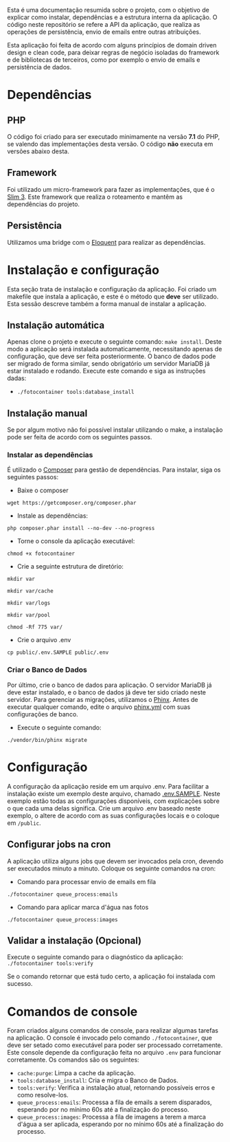 Esta é uma documentação resumida sobre o projeto, com o objetivo de explicar como instalar, dependências e a estrutura interna da aplicação. O código neste repositório se refere a API da aplicação, que realiza as operações de persistência, envio de emails entre outras atribuições.

Esta aplicação foi feita de acordo com alguns princípios de domain driven design e clean code, para deixar regras de negócio isoladas do framework e de bibliotecas de terceiros, como por exemplo o envio de emails e persistência de dados.

# Dependências

## PHP
O código foi criado para ser executado minimamente na versão **7.1** do PHP, se valendo das implementações desta versão. O código **não** executa em versões abaixo desta. 

## Framework
Foi utilizado um micro-framework para fazer as implementações, que é o [Slim 3](https://www.slimframework.com/docs/). Este framework que realiza o roteamento e mantêm as dependências do projeto.

## Persistência
Utilizamos uma bridge com o [Eloquent](https://laravel.com/docs/5.5/eloquent) para realizar as dependências.

# Instalação e configuração

Esta seção trata de instalação e configuração da aplicação. Foi criado um makefile que instala a aplicação, e este é o método que **deve** ser utilizado. Esta sessão descreve também a forma manual de instalar a aplicação.

## Instalação automática

Apenas clone o projeto e execute o seguinte comando: `make install`. Deste modo a aplicação será instalada automaticamente, necessitando apenas de configuração, que deve ser feita posteriormente. O banco de dados pode ser migrado de forma similar, sendo obrigatório um servidor MariaDB já estar instalado e rodando. Execute este comando e siga as instruções dadas:

* `./fotocontainer tools:database_install` 

## Instalação manual

Se por algum motivo não foi possível instalar utilizando o make, a instalação pode ser feita de acordo com os seguintes passos.

### Instalar as dependências

É utilizado o [Composer](https://getcomposer.org/download/) para gestão de dependências. Para instalar, siga os seguintes passos:

* Baixe o composer

`wget https://getcomposer.org/composer.phar`

* Instale as dependências:

`php composer.phar install --no-dev --no-progress`

* Torne o console da aplicação executável:

`chmod +x fotocontainer`

* Crie a seguinte estrutura de diretório:

`mkdir var`

`mkdir var/cache`

`mkdir var/logs`

`mkdir var/pool`

`chmod -Rf 775 var/`

* Crie o arquivo .env

`cp public/.env.SAMPLE public/.env`

### Criar o Banco de Dados

Por último, crie o banco de dados para aplicação. O servidor MariaDB já deve estar instalado, e o banco de dados já deve ter sido criado neste servidor. Para gerenciar as migrações, utilizamos o [Phinx](https://phinx.org/). Antes de executar qualquer comando, edite o arquivo [phinx.yml](https://github.com/luizfsnunes/photocontainer-api/blob/master/phinx.yml) com suas configurações de banco.

* Execute o seguinte comando:

`./vendor/bin/phinx migrate`

# Configuração

A configuração da aplicação reside em um arquivo .env. Para facilitar a instalação existe um exemplo deste arquivo, chamado [.env.SAMPLE](https://github.com/luizfsnunes/photocontainer-api/blob/master/public/.env.SAMPLE). Neste exemplo estão todas as configurações disponíveis, com explicações sobre o que cada uma delas significa. Crie um arquivo .env baseado neste exemplo, o altere de acordo com as suas configurações locais e o coloque em `/public`.

## Configurar jobs na cron

A aplicação utiliza alguns jobs que devem ser invocados pela cron, devendo ser executados minuto a minuto. Coloque os seguinte comandos na cron:

* Comando para processar envio de emails em fila

`./fotocontainer queue_process:emails`

* Comando para aplicar marca d'água nas fotos

`./fotocontainer queue_process:images`

## Validar a instalação (Opcional)

Execute o seguinte comando para o diagnóstico da aplicação:
`./fotocontainer tools:verify`

Se o comando retornar que está tudo certo, a aplicação foi instalada com sucesso.
 
# Comandos de console

Foram criados alguns comandos de console, para realizar algumas tarefas na aplicação. O console é invocado pelo comando `./fotocontainer`, que deve ser setado como executável para poder ser processado corretamente. Este console depende da configuração feita no arquivo `.env` para funcionar corretamente. Os comandos são os seguintes:

* `cache:purge`: Limpa a cache da aplicação.
* `tools:database_install`: Cria e migra o Banco de Dados.
* `tools:verify`: Verifica a instalação atual, retornando possíveis erros e como resolve-los.
* `queue_process:emails`: Processa a fila de emails a serem disparados, esperando por no mínimo 60s até a finalização do processo.
* `queue_process:images`: Processa a fila de imagens a terem a marca d'água a ser aplicada, esperando por no mínimo 60s até a finalização do processo.
